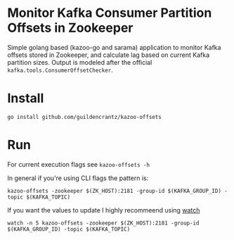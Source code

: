 # Monitor Kafka Consumer Partition Offsets in Zookeeper

Simple golang based (kazoo-go and sarama) application to monitor Kafka offsets stored in Zookeeper, and calculate lag based on current Kafka partition sizes. Output is modeled after the official `kafka.tools.ConsumerOffsetChecker`.

# Install

    go install github.com/guildencrantz/kazoo-offsets

# Run

For current execution flags see `kazoo-offsets -h`

In general if you're using CLI flags the pattern is:

    kazoo-offsets -zookeeper $(ZK_HOST):2181 -group-id $(KAFKA_GROUP_ID) -topic $(KAFKA_TOPIC)

If you want the values to update I highly recommeend using [watch](http://linux.die.net/man/1/watch)

    watch -n 5 kazoo-offsets -zookeeper $(ZK_HOST):2181 -group-id $(KAFKA_GROUP_ID) -topic $(KAFKA_TOPIC)

